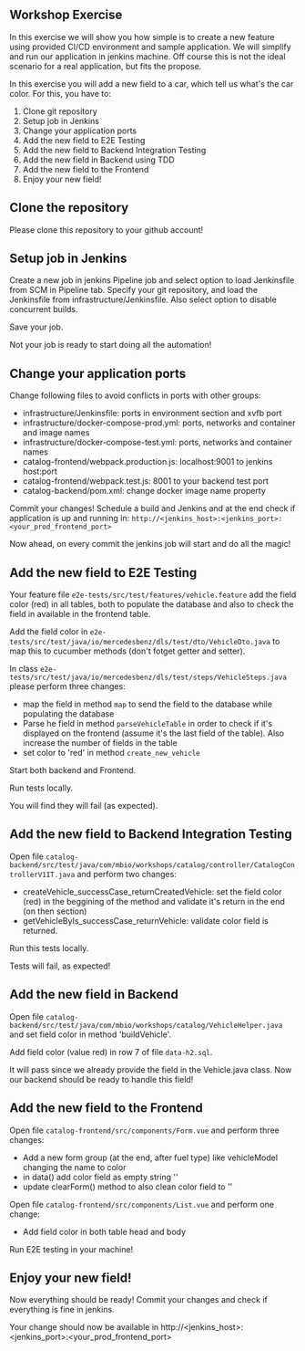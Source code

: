 ## Workshop Exercise

In this exercise we will show you how simple is to create a new feature using provided CI/CD environment and sample application. We will simplify and run our application in jenkins machine. Off course this is not the ideal scenario for a real application, but fits the propose.

In this exercise you will add a new field to a car, which tell us what's the car color. For this, you have to:

1. Clone git repository
2. Setup job in Jenkins
3. Change your application ports
4. Add the new field to E2E Testing
5. Add the new field to Backend Integration Testing
6. Add the new field in Backend using TDD
7. Add the new field to the Frontend
8. Enjoy your new field!


## Clone the repository

Please clone this repository to your github account!


## Setup job in Jenkins

Create a new job in jenkins Pipeline job and select option to load Jenkinsfile from SCM in Pipeline tab. Specify your git repository, and load the Jenkinsfile from infrastructure/Jenkinsfile. Also select option to disable concurrent builds.

Save your job.

Not your job is ready to start doing all the automation!


## Change your application ports

Change following files to avoid conflicts in ports with other groups:

* infrastructure/Jenkinsfile: ports in environment section and xvfb port
* infrastructure/docker-compose-prod.yml: ports, networks and container and image names
* infrastructure/docker-compose-test.yml: ports, networks and container names
* catalog-frontend/webpack.production.js: localhost:9001 to jenkins host:port
* catalog-frontend/webpack.test.js: 8001 to your backend test port
* catalog-backend/pom.xml: change docker image name property

Commit your changes! Schedule a build and Jenkins and at the end check if application is up and running in: `http://<jenkins_host>:<jenkins_port>:<your_prod_frontend_port>`

Now ahead, on every commit the jenkins job will start and do all the magic!


## Add the new field to E2E Testing

Your feature file `e2e-tests/src/test/features/vehicle.feature` add the field color (red) in all tables, both to populate the database and also to check the field in available in the frontend table.

Add the field color in `e2e-tests/src/test/java/io/mercedesbenz/dls/test/dto/VehicleDto.java` to map this to cucumber methods (don't fotget getter and setter).

In class `e2e-tests/src/test/java/io/mercedesbenz/dls/test/steps/VehicleSteps.java` please perform three changes:

* map the field in method `map` to send the field to the database while populating the database
* Parse he field in method `parseVehicleTable` in order to check if it's displayed on the frontend (assume it's the last field of the table). Also increase the number of fields in the table
* set color to 'red' in method `create_new_vehicle`

Start both backend and Frontend.

Run tests locally.

You will find they will fail (as expected).


## Add the new field to Backend Integration Testing

Open file `catalog-backend/src/test/java/com/mbio/workshops/catalog/controller/CatalogControllerV1IT.java` and perform two changes:

* createVehicle_successCase_returnCreatedVehicle: set the field color (red) in the beggining of the method and validate it's return in the end (on then section)
* getVehicleByIs_successCase_returnVehicle: validate color field is returned.

Run this tests locally.

Tests will fail, as expected!


## Add the new field in Backend

Open file `catalog-backend/src/test/java/com/mbio/workshops/catalog/VehicleHelper.java` and set field color in method 'buildVehicle'.

Add field color (value red) in row 7 of file `data-h2.sql`.

It will pass since we already provide the field in the Vehicle.java class. Now our backend should be ready to handle this field!


## Add the new field to the Frontend

Open file `catalog-frontend/src/components/Form.vue` and perform three changes:

* Add a new form group (at the end, after fuel type) like vehicleModel changing the name to color
* in data() add color field as empty string ''
* update clearForm() method to also clean color field to ''


Open file `catalog-frontend/src/components/List.vue` and perform one change:

* Add field color in both table head and body

Run E2E testing in your machine!


## Enjoy your new field!

Now everything should be ready! Commit your changes and check if everything is fine in jenkins.

Your change should now be available in http://<jenkins_host>:<jenkins_port>:<your_prod_frontend_port>